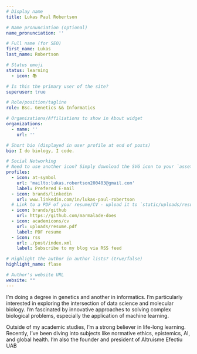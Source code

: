 ```yaml
---
# Display name
title: Lukas Paul Robertson

# Name pronunciation (optional)
name_pronunciation: ''

# Full name (for SEO)
first_name: Lukas
last_name: Robertson

# Status emoji
status: learning
  - icon: 📚

# Is this the primary user of the site?
superuser: true

# Role/position/tagline
role: Bsc. Genetics && Informatics

# Organizations/Affiliations to show in About widget
organizations:
  - name: ''
    url: ''

# Short bio (displayed in user profile at end of posts)
bio: I do biology, I code.

# Social Networking
# Need to use another icon? Simply download the SVG icon to your `assets/media/icons/` folder.
profiles:
  - icon: at-symbol
    url: 'mailto:lukas.robertson200403@gmail.com'
    label: Prefered E-mail
  - icon: brands/linkedin
    url: www.linkedin.com/in/lukas-paul-robertson
  # Link to a PDF of your resume/CV - upload it to `static/uploads/resume.pdf`
  - icon: brands/github
    url: https://github.com/marmalade-does
  - icon: academicons/cv
    url: uploads/resume.pdf
    label: PDF resume
  - icon: rss
    url: ./post/index.xml
    label: Subscribe to my blog via RSS feed

# Highlight the author in author lists? (true/false)
highlight_name: flase

# Author's website URL
website: ""
---
```


I’m doing a degree in genetics and another in informatics. I’m particularly interested in exploring the intersection of data science and molecular biology. I’m fascinated by innovative approaches to solving complex biological problems, especially the application of machine learning.

Outside of my academic studies, I’m a strong believer in life-long learning. Recently, I’ve been diving into subjects like normative ethics, epistemics, AI, and global health. I’m also the founder and president of Altruisme Efectiu UAB
